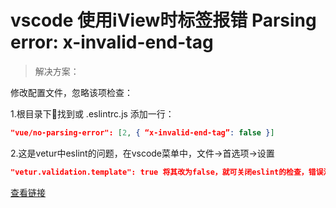 # vscode 使用iView时标签报错 Parsing error: x-invalid-end-tag

> 解决方案：

修改配置文件，忽略该项检查：

1.根目录下找到或 .eslintrc.js
添加一行：

```json
"vue/no-parsing-error": [2, { “x-invalid-end-tag”: false }]
```

2.这是vetur中eslint的问题，在vscode菜单中，文件->首选项->设置

```json
"vetur.validation.template": true 将其改为false，就可关闭eslint的检查，错误消失
```

[查看链接](https://blog.csdn.net/jiaqingge/article/details/80498536)
